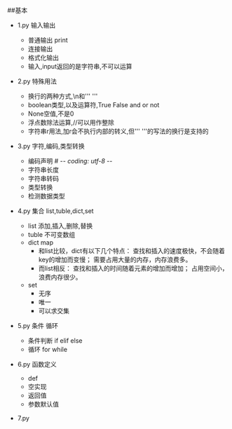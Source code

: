 ##基本
- 1.py 输入输出
	- 普通输出 print
	- 连接输出
	- 格式化输出
	- 输入,input返回的是字符串,不可以运算
- 2.py 特殊用法
	- 换行的两种方式,\n和''' '''
	- boolean类型,以及运算符,True False and or not 
	- None空值,不是0
	- 浮点数除法运算,//可以用作整除
	- 字符串r用法,加r会不执行内部的转义,但''' '''的写法的换行是支持的
- 3.py 字符,编码,类型转换
	- 编码声明 # -*- coding: utf-8 -*-
	- 字符串长度
	- 字符串转码
	- 类型转换
	- 检测数据类型
- 4.py 集合 list,tuble,dict,set
	- list 添加,插入,删除,替换
	- tuble 不可变数组
	- dict map
		- 和list比较，dict有以下几个特点：
    	查找和插入的速度极快，不会随着key的增加而变慢；
    	需要占用大量的内存，内存浪费多。
    	- 而list相反：
    	查找和插入的时间随着元素的增加而增加；
    	占用空间小，浪费内存很少。
	- set
		- 无序
		- 唯一
		- 可以求交集
		
- 5.py 条件 循环
	- 条件判断 if elif else
	- 循环 for while
- 6.py 函数定义
	- def
	- 空实现
	- 返回值
	- 参数默认值
- 7.py

	

	
